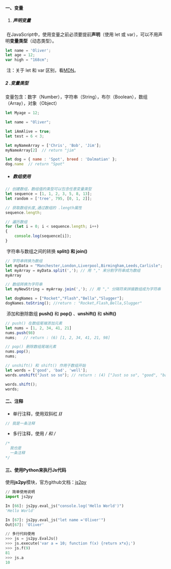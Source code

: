 #### 一、变量

1. ##### 声明变量	 

​		在JavaScript中，使用变量之前必须要提前**声明**（使用 let 或 var），可以不用声明**变量类型**（动态类型）。

```javascript
let name = 'Oliver';
let age = 12;
var high = "168cm";
```

​	注：关于 let 和 var 区别，看[MDN](https://developer.mozilla.org/zh-CN/docs/Learn/JavaScript/First_steps/Variables)。

##### 		2 .变量类型

​		变量包含：数字（Number），字符串（String），布尔（Boolean），数组（Array），对象（Object）

```javascript
let Myage = 12;

let name = "Oliver";

let iAmAlive = true;
let test = 6 < 3;

let myNameArray = ['Chris', 'Bob', 'Jim'];
myNameArray[2]  // return "jim"

let dog = { name : 'Spot', breed : 'Dalmatian' };
dog.name  // return "Spot"
```

- ##### 数组使用

```javascript
// 创建数组，数组值的类型可以包含任意变量类型
let sequence = [1, 1, 2, 3, 5, 8, 13];
let random = ['tree', 795, [0, 1, 2]];

// 获取数组长度,通过数组的 .length属性
sequence.length;

// 遍历数组
for (let i = 0; i < sequence.length; i++)
{
    console.log(sequence[i]);
}
```

​	字符串与数组之间的转换  **split() 和 join()**

```javascript
// 字符串转换为数组
let myData = "Manchester,London,Liverpool,Birmingham,Leeds,Carlisle";
let myArray = myData.split(','); // 用 "," 来分割字符串成为数组
myArray

// 数组转换为字符串
let myNewString = myArray.join(','); // 用 "," 分隔符来拼接数组成为字符串

let dogNames = ["Rocket","Flash","Bella","Slugger"];
dogNames.toString(); //return : "Rocket,Flash,Bella,Slugger"

```

​	添加和删除数组 **push()** 和 **pop()** 、**unshift()** 和 **shift()** 

```javascript
// push() 在数组尾端添加元素
let nums = [1, 2, 34, 41, 21]
nums.push(98)
nums;	// return : (6) [1, 2, 34, 41, 21, 98]

// pop() 删除数组尾端元素
nums.pop();
nums;

// unshift() 和 shift() 作用于数组开始
let words = ['good', 'bad', 'well'];
words.unshift("Just so so"); // return : (4) ["Just so so", "good", "bad", "well"]

words.shift();
words;
```

#### 二、注释

- 单行注释，使用双斜杠 **//**

```javascript
// 我是一条注释
```

- 多行注释，使用 **/* 和 */**

```javascript
/*
  我也是
  一条注释
*/
```

#### 三、使用Python来执行Js代码

使用**js2py**模块，官方github文档：[js2py](https://github.com/PiotrDabkowski/Js2Py)

```python
// 简单使用说明
import js2py

In [66]: js2py.eval_js("console.log('Hello World')")
'Hello World'

In [67]: js2py.eval_js("let name ='Oliver'")
Out[67]: 'Oliver'

// 多行代码使用
>>> js = js2py.EvalJs()
>>> js.execute('var a = 10; function f(x) {return x*x};')
>>> js.f(9)
81
>>> js.a
10
```

